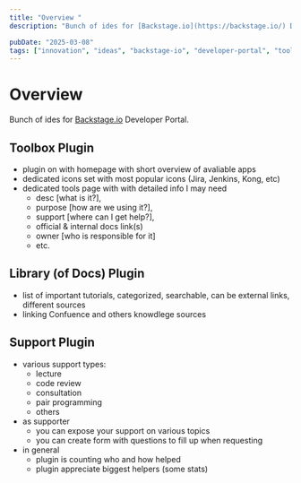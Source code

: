 ```yaml
---
title: "Overview "
description: "Bunch of ides for [Backstage.io](https://backstage.io/) Developer Portal."

pubDate: "2025-03-08"
tags: ["innovation", "ideas", "backstage-io", "developer-portal", "toolbox-plugin", "library-plugin", "support-plugin"]
---
```


# Overview 

Bunch of ides for [Backstage.io](https://backstage.io/) Developer Portal.

## Toolbox Plugin

- plugin on with homepage with short overview of avaliable apps
- dedicated icons set with most popular icons (Jira, Jenkins, Kong, etc)
- dedicated tools page with with detailed info I may need
  - desc [what is it?],
  - purpose [how are we using it?],
  - support [where can I get help?],
  - official & internal docs link(s)
  - owner [who is responsible for it]
  - etc.
 
## Library (of Docs) Plugin

- list of important tutorials, categorized, searchable, can be external links, different sources
- linking Confuence and others knowdlege sources

## Support Plugin

- various support types:
  - lecture
  - code review
  - consultation
  - pair programming
  - others
- as supporter
  - you can expose your support on various topics
  - you can create form with questions to fill up when requesting
- in general
  - plugin is counting who and how helped
  - plugin appreciate biggest helpers (some stats)
